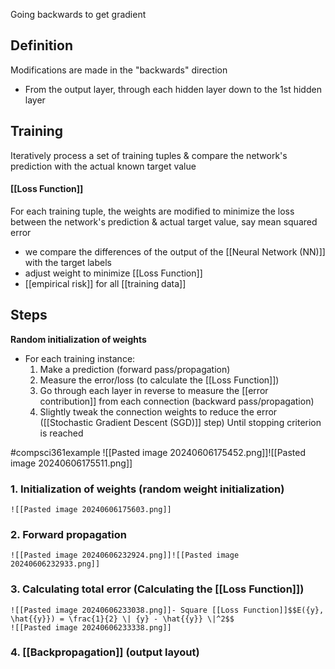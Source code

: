 Going backwards to get gradient
## Definition
Modifications are made in the "backwards" direction
- From the output layer, through each hidden layer down to the 1st hidden layer
## Training
Iteratively process a set of training tuples & compare the network's prediction with the actual known target value
#### [[Loss Function]]
For each training tuple, the weights are modified to minimize the loss between the network's prediction & actual target value, say mean squared error
- we compare the differences of the output of the [[Neural Network (NN)]] with the target labels
- adjust weight to minimize [[Loss Function]]
- [[empirical risk]] for all [[training data]]
## Steps
**Random initialization of weights**
- For each training instance:
	1. Make a prediction (forward pass/propagation) 
	2. Measure the error/loss (to calculate the [[Loss Function]])
	3. Go through each layer in reverse to measure the [[error contribution]] from each connection (backward pass/propagation)
	4. Slightly tweak the connection weights to reduce the error ([[Stochastic Gradient Descent (SGD)]] step)
Until stopping criterion is reached

#compsci361example 
![[Pasted image 20240606175452.png]]![[Pasted image 20240606175511.png]]
### 1. Initialization of weights (random weight initialization)
	![[Pasted image 20240606175603.png]]
### 2. Forward propagation
	![[Pasted image 20240606232924.png]]![[Pasted image 20240606232933.png]]
### 3. Calculating total error (Calculating the [[Loss Function]])
	![[Pasted image 20240606233038.png]]- Square [[Loss Function]]$$E({y}, \hat{{y}}) = \frac{1}{2} \| {y} - \hat{{y}} \|^2$$
	![[Pasted image 20240606233338.png]]
### 4. [[Backpropagation]] (output layout)
